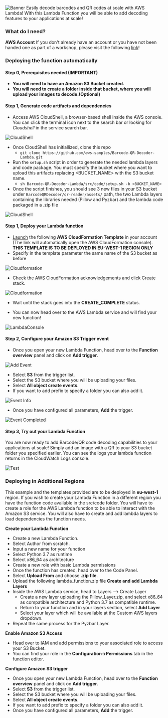 ![Banner](img/banner.png)
Easily decode barcodes and QR codes at scale with AWS Lambda!
With this Lambda Function you will be able to add decoding features to your applications at scale!

### What do I need?
**AWS Account** If you don't already have an account or you have not been handed one as part of a workshop, please visit the following [link](https://portal.aws.amazon.com/billing/signup?nc2=h_ct&src=header_signup&redirect_url=https%3A%2F%2Faws.amazon.com%2Fregistration-confirmation#/start)! 

### Deploying the function automatically 

#### Step 0, Prerequisites needed (IMPORTANT)
* **You will need to have an Amazon S3 Bucket created.**
* **You will need to create a folder inside that bucket, where you will upload your images to decode.(Optional)**

#### Step 1, Generate code artifacts and dependencies
* Access AWS CloudShell, a browser-based shell inside the AWS console. You can click the terminal icon next to the search bar or looking for _Cloudshell_ in the service search bar.

![CloudShell](img/step-0_1.png)
* Once CloudShell has initiallized, clone this repo 
   * `git clone https://github.com/aws-samples/Barcode-QR-Decoder-Lambda.git`
* Run the `setup.sh` script in order to generate the needed lambda layers and code package. You must specify the bucket where you want to upload this artifacts replacing <BUCKET_NAME> with the S3 bucket name.
   * `sh Barcode-QR-Decoder-Lambda/src/code/setup.sh -b <BUCKET_NAME>`
* Once the script finishes, you should see 3 new files in your S3 bucket under `BarcodeQRDecoder/qr-reader/assets/` path, the two Lambda layers containing the libraries needed (Pillow and Pyzbar) and the lambda code packaged in a .zip file

![CloudShell](img/step-0_2.png)

#### Step 1, Deploy your Lambda function
* [Launch](https://eu-west-1.console.aws.amazon.com/cloudformation/home?region=eu-west-1#/stacks/create/review?templateURL=https://aiml-samples-demos.s3.eu-west-1.amazonaws.com/qr-reader/assets/template.yaml&stackName=BarcodeQRDecoder) the following **AWS CloudFormation Template** in your account (The link will automatically open the AWS CloudFormation console). **THIS TEMPLATE IS TO BE DEPLOYED IN EU-WEST-1 REGION ONLY**
* Specify in the template parameter the same name of the S3 bucket as before 

![Cloudformation](img/step-1.png)
* Check the AWS CloudFormation acknowledgements and click Create stack.

![Cloudformation](img/step-1_1.png)
* Wait until the stack goes into the **CREATE_COMPLETE** status.

* You can now head over to the AWS Lambda service and will find your new function!

![LambdaConsole](img/step-2.png)
#### Step 2, Configure your Amazon S3 Trigger event
* Once you open your new Lambda Function, head over to the **Function overview** panel and click on **Add trigger**.

![Add Event](img/step-3.png)  

* Select **S3** from the trigger list.
* Select the S3 bucket where you will be uploading your files.
* Select **All object create events**.
* If you want to add prefix to specify a folder you can also add it.

![Event Info](img/step-4.png)  

* Once you have configured all parameters, **Add** the trigger. 

![Event Completed](img/step-5.png) 

#### Step 3, Try out your Lambda Function
You are now ready to add Barcode/QR code decoding capabilities to your applications at scale!
Simply add an image with a QR to your S3 bucket folder you specified earlier. 
You can see the logs your lambda function returns in the CloudWatch Logs console.

![Test](img/step-6.png)

### Deploying in Additional Regions
This example and the templates provided are to be deployed in **eu-west-1** region. If you wish to create your Lambda Function in a different region you have the function code available in the src/code folder.
You will have to create a role for the AWS Lambda function to be able to interact with the Amazon S3 service. You will also have to create and add lambda layers to load dependencies the function needs. 

**Create your Lambda Function**
* Create a new Lambda Function.
* Select Author from scratch.
* Input a new name for your function
* Select Python 3.7 as runtime
* Select x86_64 as architecture
* Create a new role with basic Lambda permissions
* Once the function has created, head over to the Code Panel.
* Select **Upload From** and choose **.zip file**.
* Upload the following lambda_function.zip file
**Create and add Lambda Layers**
* Inside the AWS Lambda service, head to Layers --> Create Layer
    * Create a new layer uploading the Pillow_Layer.zip, and select x86_64 as compatible architecture and Python 3.7 as compatible runtime.
    * Return to your function and in your layers section, select **Add Layer**
    * Select your layer which will be available at the Custom AWS layers dropdown.
* Repeat the same process for the Pyzbar Layer. 

**Enable Amazon S3 Access**
* Head over to IAM and add permissions to your associated role to access your S3 Bucket.
* You can find your role in the **Configuration->Permissions** tab in the function editor.

**Configure Amazon S3 trigger**
* Once you open your new Lambda Function, head over to the **Function overview** panel and click on **Add trigger**.
* Select **S3** from the trigger list.
* Select the S3 bucket where you will be uploading your files.
* Select **All object create events**.
* If you want to add prefix to specify a folder you can also add it.
* Once you have configured all parameters, **Add** the trigger. 
